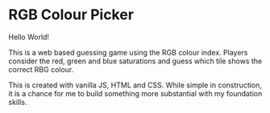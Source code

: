 # RGB Colour Picker

Hello World!

This is a web based guessing game using the RGB colour index. Players consider the red, green and blue saturations and guess which tile shows the correct RBG colour.

This is created with vanilla JS, HTML and CSS. While simple in construction, it is a chance for me to build something more substantial with my foundation skills. 
